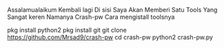 Assalamualaikum Kembali lagi Di sisi Saya Akan
Memberi Satu Tools Yang Sangat keren Namanya Crash-pw
Cara mengistall toolsnya

pkg install python2
pkg install git
git clone https://github.com/Mrsad9/crash-pw
cd crash-pw
python2 crash-pw.py




    

